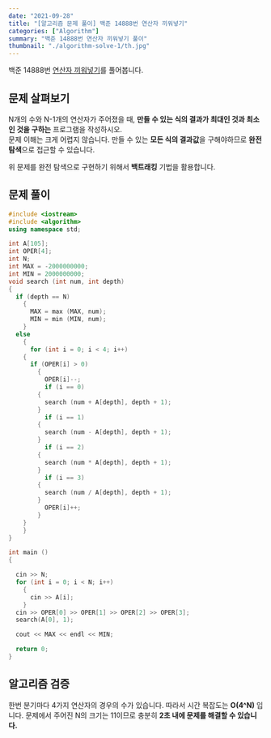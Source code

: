 ```yaml
---
date: "2021-09-28"
title: "[알고리즘 문제 풀이] 백준 14888번 연산자 끼워넣기"
categories: ["Algorithm"]
summary: "백준 14888번 연산자 끼워넣기 풀이"
thumbnail: "./algorithm-solve-1/th.jpg"
---
```


백준 14888번 [연산자 끼워넣기](https://www.acmicpc.net/problem/14888)를 풀어봅니다.

## 문제 살펴보기

N개의 수와 N-1개의 연산자가 주어졌을 때, **만들 수 있는 식의 결과가 최대인 것과 최소인 것을 구하는** 프로그램을 작성하시오.  
문제 이해는 크게 어렵지 않습니다. 만들 수 있는 **모든 식의 결과값**을 구해야하므로 **완전 탐색**으로 접근할 수 있습니다.

위 문제를 완전 탐색으로 구현하기 위해서 **백트래킹** 기법을 활용합니다.

## 문제 풀이

```cpp
#include <iostream>
#include <algorithm>
using namespace std;

int A[105];
int OPER[4];
int N;
int MAX = -2000000000;
int MIN = 2000000000;
void search (int num, int depth)
{
  if (depth == N)
    {
      MAX = max (MAX, num);
      MIN = min (MIN, num);
    }
  else
    {
      for (int i = 0; i < 4; i++)
	{
	  if (OPER[i] > 0)
	    {
	      OPER[i]--;
	      if (i == 0)
		{
		  search (num + A[depth], depth + 1);
		}
	      if (i == 1)
		{
		  search (num - A[depth], depth + 1);
		}
	      if (i == 2)
		{
		  search (num * A[depth], depth + 1);
		}
	      if (i == 3)
		{
		  search (num / A[depth], depth + 1);
		}
	      OPER[i]++;
	    }
	}
    }
}

int main ()
{

  cin >> N;
  for (int i = 0; i < N; i++)
    {
      cin >> A[i];
    }
  cin >> OPER[0] >> OPER[1] >> OPER[2] >> OPER[3];
  search(A[0], 1);

  cout << MAX << endl << MIN;

  return 0;
}

```

## 알고리즘 검증

한번 분기마다 4가지 연산자의 경우의 수가 있습니다. 따라서 시간 복잡도는 **O(4^N)** 입니다.
문제에서 주어진 N의 크기는 11이므로 충분히 **2초 내에 문제를 해결할 수 있습니다.**
